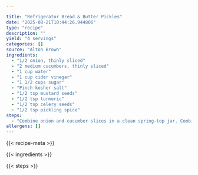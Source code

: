 ```yaml
---

title: "Refrigerator Bread & Butter Pickles"
date: "2025-08-21T10:44:26.944806"
type: "recipe"
description: ""
yield: "4 servings"
categories: []
source: "Alton Brown"
ingredients:
  - "1/2 onion, thinly sliced"
  - "2 medium cucumbers, thinly sliced"
  - "1 cup water"
  - "1 cup cider vinegar"
  - "1 1/2 cups sugar"
  - "Pinch kosher salt"
  - "1/2 tsp mustard seeds"
  - "1/2 tsp turmeric"
  - "1/2 tsp celery seeds"
  - "1/2 tsp pickling spice"
steps:
  - "Combine onion and cucumber slices in a clean spring-top jar. Combine the remaining ingredients in a non-reactive saucepan and bring to a boil. Simmer for 4 full minutes to wake up the flavors of the spices. Slowly pour the hot pickling liquid over the onion and cucumber slice, completely filling the jar. Allow the pickles to cool to room temperature before topping off with any remaining pickling liquid. Refrigerate."
allergens: []
---
```


{{< recipe-meta >}}

{{< ingredients >}}

{{< steps >}}

